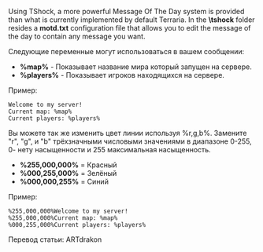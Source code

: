 Using TShock, a more powerful Message Of The Day system is provided than what is currently implemented by default Terraria. In the **\tshock** folder resides a **motd.txt** configuration file that allows you to edit the message of the day to contain any message you want.

Следующие переменные могут использоваться в вашем сообщении:

* **%map%** - Показывает название мира который запущен на сервере.
* **%players%** - Показывает игроков находящихся на сервере.

Пример:

    Welcome to my server!
    Current map: %map%
    Current players: %players%

Вы можете так же изменить цвет линии используя %r,g,b%. Замените "r", "g", и "b" трёхзначными числовыми значениями в диапазоне 0-255, 0- нету насыщенности и 255 максимальная насыщенность.

* **%255,000,000%** = Красный
* **%000,255,000%** = Зелёный
* **%000,000,255%** = Синий

Пример:

    %255,000,000%Welcome to my server!
    %255,000,000%Current map: %map%
    %000,255,000%Current players: %players%

Перевод статьи: ARTdrakon
